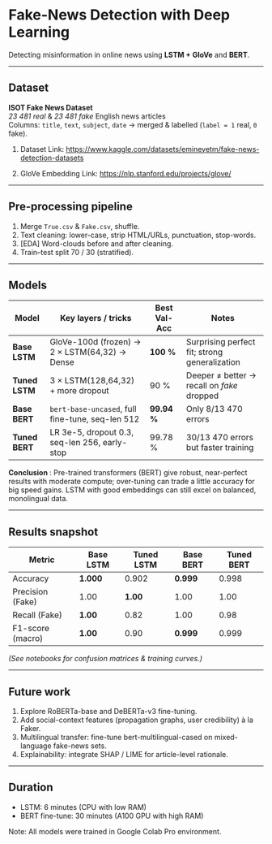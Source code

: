 # Fake-News Detection with Deep Learning  
Detecting misinformation in online news using **LSTM + GloVe** and **BERT**.

---

## Dataset

**ISOT Fake News Dataset**  
*23 481 real* & *23 481 fake* English news articles  
Columns: `title`, `text`, `subject`, `date` → merged & labelled (`label = 1` real, `0` fake).

1. Dataset Link:
https://www.kaggle.com/datasets/emineyetm/fake-news-detection-datasets

2. GloVe Embedding Link:
https://nlp.stanford.edu/projects/glove/
---

## Pre-processing pipeline

1. Merge `True.csv` & `Fake.csv`, shuffle.
2. Text cleaning: lower-case, strip HTML/URLs, punctuation, stop-words.
3. [EDA] Word-clouds before and after cleaning.
4. Train–test split 70 / 30 (stratified).

---

## Models

| Model | Key layers / tricks | Best Val-Acc | Notes |
|-------|---------------------|--------------|-------|
| **Base LSTM** | GloVe-100d (frozen) → 2 × LSTM(64,32) → Dense | **100 %** | Surprising perfect fit; strong generalization |
| **Tuned LSTM** | 3 × LSTM(128,64,32) + more dropout | 90 % | Deeper ≠ better → recall on *fake* dropped |
| **Base BERT** | `bert-base-uncased`, full fine-tune, seq-len 512 | **99.94 %** | Only 8/13 470 errors |
| **Tuned BERT** | LR 3e-5, dropout 0.3, seq-len 256, early-stop | 99.78 % | 30/13 470 errors but faster training |

**Conclusion** : Pre-trained transformers (BERT) give robust, near-perfect results with moderate compute; over-tuning can trade a little accuracy for big speed gains. LSTM with good embeddings can still excel on balanced, monolingual data.

---

## Results snapshot

| Metric | Base LSTM | Tuned LSTM | Base BERT | Tuned BERT |
|--------|-----------|------------|-----------|------------|
| Accuracy | **1.000** | 0.902 | **0.999** | 0.998 |
| Precision (Fake) | 1.00 | **1.00** | 1.00 | 1.00 |
| Recall (Fake) | **1.00** | 0.82 | 1.00 | 0.98 |
| F1-score (macro) | **1.00** | 0.90 | **0.999** | 0.999 |

*(See notebooks for confusion matrices & training curves.)*

---

## Future work

1. Explore RoBERTa-base and DeBERTa-v3 fine-tuning.
2. Add social-context features (propagation graphs, user credibility) à la Faker.
3. Multilingual transfer: fine-tune bert-multilingual-cased on mixed-language fake-news sets.
4. Explainability: integrate SHAP / LIME for article-level rationale.

---

## Duration

- LSTM: 6 minutes (CPU with low RAM)
- BERT fine-tune: 30 minutes (A100 GPU with high RAM)

Note: All models were trained in Google Colab Pro environment. 
